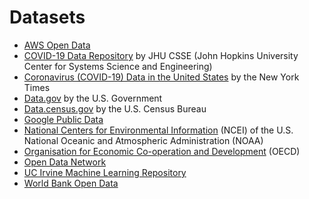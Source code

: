 # Datasets

* [AWS Open Data](https://registry.opendata.aws/)
* [COVID-19 Data Repository](https://github.com/CSSEGISandData/COVID-19) by JHU CSSE (John Hopkins University Center for Systems Science and Engineering) 
* [Coronavirus (COVID-19) Data in the United States](https://github.com/nytimes/covid-19-data) by the New York Times
* [Data.gov](https://www.data.gov/) by the U.S. Government
* [Data.census.gov](https://data.census.gov/cedsci/) by the U.S. Census Bureau
* [Google Public Data](https://www.google.com/publicdata/directory)
* [National Centers for Environmental Information](https://www.ncdc.noaa.gov/data-access) (NCEI) of the U.S. National Oceanic and Atmospheric Administration (NOAA)
* [Organisation for Economic Co-operation and Development](https://data.oecd.org/) (OECD)
* [Open Data Network](https://www.opendatanetwork.com/)
* [UC Irvine Machine Learning Repository](http://archive.ics.uci.edu/ml/index.php)
* [World Bank Open Data](https://data.worldbank.org/)
